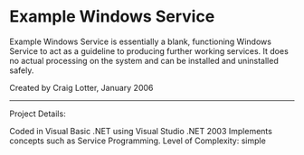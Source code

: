 Example Windows Service
=======================

Example Windows Service is essentially a blank, functioning Windows Service to act as a guideline to producing further working services. It does no actual processing on the system and can be installed and uninstalled safely.

Created by Craig Lotter, January 2006

*********************************

Project Details:

Coded in Visual Basic .NET using Visual Studio .NET 2003
Implements concepts such as Service Programming.
Level of Complexity: simple
